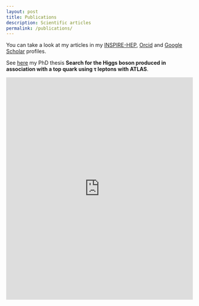 ```yaml
---
layout: post
title: Publications
description: Scientific articles
permalink: /publications/
---
```


You can take a look at my articles in my [INSPIRE-HEP](https://inspirehep.net/authors/1788391), [Orcid](https://orcid.org/0000-0001-8925-9518) and [Google Scholar](https://scholar.google.com/citations?user=HzBJo-UAAAAJ&h) profiles.

See [here](https://cds.cern.ch/record/2892621) my PhD thesis **Search for the Higgs boson produced in association with a top quark using &tau; leptons with ATLAS**.

<div class="pdf-container" style="padding-bottom: 100%;width: 100%;">
    <iframe src="https://cds.cern.ch/record/2892621/files/CERN-THESIS-2024-018.pdf" width="100%" height="600px" frameborder="0"></iframe>
</div>
